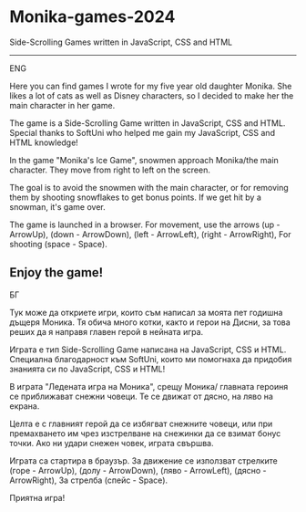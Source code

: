 # Monika-games-2024
Side-Scrolling Games written in JavaScript, CSS and HTML

-------------------------------------------------
ENG

Here you can find games I wrote for my five year old daughter Monika.
She likes a lot of cats as well as Disney characters, so I decided to make her the main character in her game.

The game is a Side-Scrolling Game written in JavaScript, CSS and HTML.
Special thanks to SoftUni who helped me gain my JavaScript, CSS and HTML knowledge!

In the game "Monika's Ice Game", snowmen approach Monika/the main character.
They move from right to left on the screen.

The goal is to avoid the snowmen with the main character,
or for removing them by shooting snowflakes to get bonus points.
If we get hit by a snowman, it's game over.

The game is launched in a browser.
For movement, use the arrows (up - ArrowUp), (down - ArrowDown), (left - ArrowLeft), (right - ArrowRight),
For shooting (space - Space).

Enjoy the game!
-------------------------------------------------
БГ

Тук може да откриете игри, които съм написал за моята пет годишна дъщеря Моника.
Тя обича много котки, както и герои на Дисни, за това реших да я направя главен герой в нейната игра.

Играта е тип Side-Scrolling Game написана на JavaScript, CSS и HTML.
Специална благодарност към SoftUni, които ми помогнаха да придобия знанията си по JavaScript, CSS и HTML! 

В играта "Ледената игра на Моника", срещу Моника/ главната героиня се приближават снежни човеци.
Те се движат от дясно, на ляво на екрана.

Целта е с главният герой да се избягват снежните човеци, 
или при премахването им чрез изстрелване на снежинки да се взимат бонус точки.
Ако ни удари снежен човек, играта свършва.

Играта са стартира в браузър.
За движение се използват стрелките (горе - ArrowUp), (долу - ArrowDown), (ляво - ArrowLeft), (дясно - ArrowRight),
За стрелба (спейс - Space).

Приятна игра!
